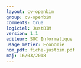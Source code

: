```yaml
---
layout: cv-openbim
group: cv-openbim
comments: true
logiciel: JustBIM
version: 1.1
editeur: SOC Informatique
usage_metier: Economie
nom_pdf: fiche-justbim.pdf
maj: 16/03/2018
---
```

